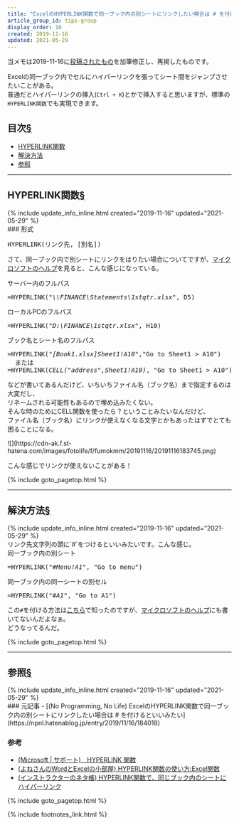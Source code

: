 ```yaml
---
title: "ExcelのHYPERLINK関数で同一ブック内の別シートにリンクしたい場合は # を付けるといいみたい"
article_group_id: tips-group
display_order: 10
created: 2019-11-16
updated: 2021-05-29
---
```

当メモは2019-11-16に[投稿されたもの](https://npnl.hatenablog.jp/entry/2019/11/16/184018)を加筆修正し、再掲したものです。

Excelの同一ブック内でセルにハイパーリンクを張ってシート間をジャンプさせたいことがある。  
普通だとハイパーリンクの挿入(`Ctrl + K`)とかで挿入すると思いますが、標準の`HYPERLINK関数`でも実現できます。

## <a name="index">目次</a><a class="heading-anchor-permalink" href="#目次">§</a>

<ul id="index_ul">
<li><a href="#HYPERLINK関数">HYPERLINK関数</a></li>
<li><a href="#解決方法">解決方法</a></li>
<li><a href="#reference">参照</a></li>
</ul>

* * *
## <a name="HYPERLINK関数">HYPERLINK関数</a><a class="heading-anchor-permalink" href="#HYPERLINK関数">§</a>
<div class="chapter-updated">{% include update_info_inline.html created="2019-11-16" updated="2021-05-29" %}</div>
### 形式
<div class="code-box-syntax no-title">
<pre>
HYPERLINK(リンク先, [別名])
</pre>
</div>

さて、同一ブック内で別シートにリンクをはりたい場合についてですが、[マイクロソフトのヘルプ](https://support.microsoft.com/ja-jp/office/hyperlink-%E9%96%A2%E6%95%B0-333c7ce6-c5ae-4164-9c47-7de9b76f577f?ui=ja-jp&rs=ja-jp&ad=jp)を見ると、こんな感じになっている。

<div class="code-box">
<div class="title">サーバー内のフルパス</div>
<pre>
=HYPERLINK(<em>"\\FINANCE\Statements\1stqtr.xlsx"</em>, D5)
</pre>
</div>

<div class="code-box">
<div class="title">ローカルPCのフルパス</div>
<pre>
=HYPERLINK(<em>"D:\FINANCE\1stqtr.xlsx"</em>, H10)
</pre>
</div>

<div class="code-box">
<div class="title">ブック名とシート名のフルパス</div>
<pre>
=HYPERLINK(<em>"[Book1.xlsx]Sheet1!A10"</em>,"Go to Sheet1 > A10")
  または
=HYPERLINK(<em>CELL("address",Sheet1!A10)</em>, "Go to Sheet1 > A10")
</pre>
</div>

などが書いてあるんだけど、いちいちファイル名（ブック名）まで指定するのは大変だし、  
リネームされる可能性もあるので埋め込みたくない。  
そんな時のためにCELL関数を使ったら？ということみたいなんだけど、  
ファイル名（ブック名）にリンクが使えなくなる文字とかもあったはずでとても困ることになる。

<p class="center" markdown="span">
![](https://cdn-ak.f.st-hatena.com/images/fotolife/f/fumokmm/20191116/20191116183745.png)
</p>

こんな感じでリンクが使えないことがある！

{% include goto_pagetop.html %}

* * *
## <a name="解決方法">解決方法</a><a class="heading-anchor-permalink" href="#解決方法">§</a>
<div class="chapter-updated">{% include update_info_inline.html created="2019-11-16" updated="2021-05-29" %}</div>
リンク先文字列の頭に`#`をつけるといいみたいです。こんな感じ。

<div class="code-box">
<div class="title">同一ブック内の別シート</div>
<pre>
=HYPERLINK(<em>"</em><em class="blue">#</em><em>Menu!A1"</em>, "Go to menu")
</pre>
</div>

<div class="code-box">
<div class="title">同一ブック内の同一シートの別セル</div>
<pre>
=HYPERLINK(<em>"</em><em class="blue">#</em><em>A1"</em>, "Go to A1")
</pre>
</div>

この`#`を付ける方法は[こちら](http://www.eurus.dti.ne.jp/~yoneyama/Excel/kansu/hyperlink.htm)で知ったのですが、[マイクロソフトのヘルプ](https://support.microsoft.com/ja-jp/office/hyperlink-%E9%96%A2%E6%95%B0-333c7ce6-c5ae-4164-9c47-7de9b76f577f?ui=ja-jp&rs=ja-jp&ad=jp)にも書いてないんだよなぁ。  
どうなってるんだ。

{% include goto_pagetop.html %}

* * *
## <a name="reference">参照</a><a class="heading-anchor-permalink" href="#reference">§</a>
<div class="chapter-updated">{% include update_info_inline.html created="2019-11-16" updated="2021-05-29" %}</div>
### 元記事
- [(No Programming, No Life) ExcelのHYPERLINK関数で同一ブック内の別シートにリンクしたい場合は # を付けるといいみたい](https://npnl.hatenablog.jp/entry/2019/11/16/184018)

### 参考
- [(Microsoft \| サポート)　HYPERLINK 関数](https://support.microsoft.com/ja-jp/office/hyperlink-%E9%96%A2%E6%95%B0-333c7ce6-c5ae-4164-9c47-7de9b76f577f?ui=ja-jp&rs=ja-jp&ad=jp)
- [(よねさんのWordとExcelの小部屋) HYPERLINK関数の使い方:Excel関数](http://www.eurus.dti.ne.jp/~yoneyama/Excel/kansu/hyperlink.htm)
- [(インストラクターのネタ帳) HYPERLINK関数で、同じブック内のシートにハイパーリンク](https://www.relief.jp/docs/000998.html)

{% include goto_pagetop.html %}

{% include footnotes_link.html %}
